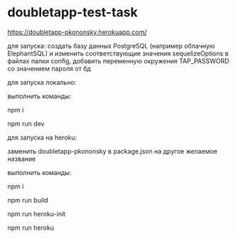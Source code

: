 # doubletapp-test-task

https://doubletapp-pkononsky.herokuapp.com/

для запуска:
создать базу данных PostgreSQL (например облачную ElephantSQL) и изменить соответствующие значения sequelizeOptions в файлах папки config,
добавить переменную окружения TAP_PASSWORD со значением пароля от бд

для запуска локально:

выполнить команды:

npm i

npm run dev


для запуска на heroku:

заменить doubletapp-pkononsky в package.json на другое желаемое название

выполнить команды:

npm i

npm run build

npm run heroku-init

npm run heroku
